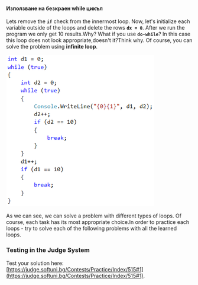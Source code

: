 #### Използване на безкраен while цикъл

Lets remove the **`if`** check from the innermost loop.   Now, let's initialize each variable outside of the loops and delete the rows **`dx = 0`**. After we run the program we only get 10 results.Why? What if you use **`do-while`**? In this case this loop does not look appropriate,doesn't it?Think why. Of course, you can solve the problem using **infinite loop**.

![](/assets/chapter-7-exam-preparation-images/02.magic-numbers-4.png)

As we can see, we can solve a problem with different types of loops. Of course, each task has its most appropriate choice.In order to practice each loops - try to solve each of the following problems with all the learned loops.

### Testing in the Judge System

Test your solution here: [https://judge.softuni.bg/Contests/Practice/Index/515#1](https://judge.softuni.bg/Contests/Practice/Index/515#1).

